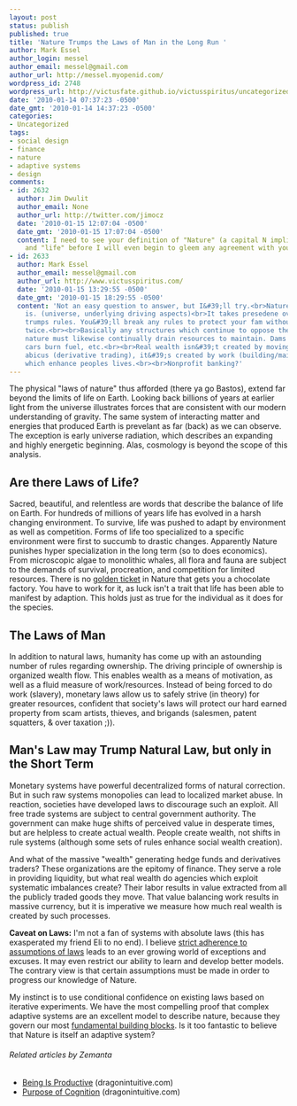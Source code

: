 ```yaml
---
layout: post
status: publish
published: true
title: 'Nature Trumps the Laws of Man in the Long Run '
author: Mark Essel
author_login: messel
author_email: messel@gmail.com
author_url: http://messel.myopenid.com/
wordpress_id: 2748
wordpress_url: http://victusfate.github.io/victusspiritus/uncategorized/2010/01/14/nature-trumps-the-laws-of-man-in-the-long-run/
date: '2010-01-14 07:37:23 -0500'
date_gmt: '2010-01-14 14:37:23 -0500'
categories:
- Uncategorized
tags:
- social design
- finance
- nature
- adaptive systems
- design
comments:
- id: 2632
  author: Jim Dwulit
  author_email: None
  author_url: http://twitter.com/jimocz
  date: '2010-01-15 12:07:04 -0500'
  date_gmt: '2010-01-15 17:07:04 -0500'
  content: I need to see your definition of "Nature" (a capital N implies a diety)
    and "life" before I will even begin to gleem any agreement with your post.
- id: 2633
  author: Mark Essel
  author_email: messel@gmail.com
  author_url: http://www.victusspiritus.com/
  date: '2010-01-15 13:29:55 -0500'
  date_gmt: '2010-01-15 18:29:55 -0500'
  content: 'Not an easy question to answer, but I&#39;ll try.<br>Nature: <br>What
    is. (universe, underlying driving aspects)<br>It takes presedene over any models.<br>Survival
    trumps rules. You&#39;ll break any rules to protect your fam without thinking
    twice.<br><br>Basically any structures which continue to oppose the forces of
    nature must likewise continually drain resources to maintain. Dams wear down,
    cars burn fuel, etc.<br><br>Real wealth isn&#39;t created by moving beads on an
    abicus (derivative trading), it&#39;s created by work (building/maintaining structures)
    which enhance peoples lives.<br><br>Nonprofit banking?'
---
```

<p>The physical "laws of nature" thus afforded (there ya go Bastos), extend far beyond the limits of life on Earth. Looking back billions of years at earlier light from the universe illustrates forces that are consistent with our modern understanding of gravity. The same system of interacting matter and energies that produced Earth is prevelant as far (back) as we can observe. The exception is early universe radiation, which describes an expanding and highly energetic beginning. Alas, cosmology is beyond the scope of this analysis.</p>
<h2>Are there Laws of Life?</h2>
<p>Sacred, beautiful, and relentless are words that describe the balance of life on Earth. For hundreds of millions of years life has evolved in a harsh changing environment. To survive, life was pushed to adapt by environment as well as competition. Forms of life too specialized to a specific environment were first to succumb to drastic changes. Apparently Nature punishes hyper specialization in the long term (so to does economics). From microscopic algae to monolithic whales, all flora and fauna are subject to the demands of survival, procreation, and competition for limited resources. There is no <a href="http://en.m.wikipedia.org/wiki/Charlie_and_the_Chocolate_Factory?wasRedirected=true">golden ticket</a> in Nature that gets you a chocolate factory. You have to work for it, as luck isn't a trait that life has been able to manifest by adaption. This holds just as true for the individual as it does for the species.</p>
<h2>The Laws of Man</h2>
<p>In addition to natural laws, humanity has come up with an astounding number of rules regarding ownership. The driving principle of ownership is organized wealth flow. This enables  wealth as a means of motivation, as well as a fluid measure of work/resources. Instead of being forced to do work (slavery), monetary laws allow us to safely strive (in theory) for greater resources, confident that society's laws will protect our hard earned property from scam artists, thieves, and brigands (salesmen, patent squatters, &amp; over taxation ;)).</p>
<h2>Man's Law may Trump Natural Law, but only in the Short Term</h2>
<p>Monetary systems have powerful decentralized forms of natural correction. But in such raw systems monopolies can lead to localized market abuse. In reaction, societies have developed laws to discourage such an exploit. All free trade systems are subject to central government authority. The government can make huge shifts of perceived value in desperate times, but are helpless to create actual wealth. People create wealth, not shifts in rule systems (although some sets of rules enhance social wealth creation).</p>
<p>And what of the massive "wealth" generating hedge funds and derivatives traders? These organizations are the epitomy of finance. They serve a role in providing liquidity, but what real wealth do agencies which exploit systematic imbalances create? Their labor results in value extracted from all the publicly traded goods they move. That value balancing work results in massive currency, but it is imperative we measure how much real wealth is created by such processes.</p>
<p><strong>Caveat on Laws:</strong> I'm not a fan of systems with absolute laws (this has exasperated my friend Eli to no end). I believe <a href="http://plato.stanford.edu/entries/laws-of-nature/#PhySpeSci">strict adherence to assumptions of laws</a> leads to an ever growing world of exceptions and excuses. It may even restrict our ability to learn and develop better models. The contrary view is that certain assumptions must be made in order to progress our knowledge of Nature.</p>
<p>My instinct is to use conditional confidence on existing laws based on iterative experiments. We have the most compelling proof that complex adaptive systems are an excellent model to describe nature, because they govern our most <a href="http://victusfate.github.io/victusspiritus/uncategorized/2010/01/08/why-gods-a-hacker/">fundamental building blocks</a>. Is it too fantastic to believe that Nature is itself an adaptive system?</p>
<h6 class="zemanta-related-title" style="font-size: 1em;">Related articles by Zemanta</h6>
<ul class="zemanta-article-ul">
<li class="zemanta-article-ul-li"><a href="http://dragonintuitive.com/being-is-productive/">Being Is Productive</a> (dragonintuitive.com)</li>
<li class="zemanta-article-ul-li"><a href="http://dragonintuitive.com/purpose-of-cognition/">Purpose of Cognition</a> (dragonintuitive.com)</li>
</ul>

